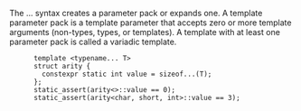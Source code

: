 The ... syntax creates a parameter pack or expands one. A template parameter pack is a template parameter that accepts zero or more template arguments (non-types, types, or templates). A template with at least one parameter pack is called a variadic template.

          template <typename... T>
          struct arity {
            constexpr static int value = sizeof...(T);
          };
          static_assert(arity<>::value == 0);
          static_assert(arity<char, short, int>::value == 3);



